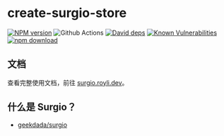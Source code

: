 # create-surgio-store

[![NPM version][npm-image]][npm-url]
![Github Actions][github-actions-image]
[![David deps][david-image]][david-url]
[![Known Vulnerabilities][snyk-image]][snyk-url]
[![npm download][download-image]][download-url]

[npm-image]: https://img.shields.io/npm/v/create-surgio-store.svg?style=flat-square
[npm-url]: https://npmjs.org/package/create-surgio-store
[david-image]: https://img.shields.io/david/geekdada/create-surgio-store.svg?style=flat-square
[david-url]: https://david-dm.org/geekdada/create-surgio-store
[snyk-image]: https://snyk.io/test/npm/create-surgio-store/badge.svg?style=flat-square
[snyk-url]: https://snyk.io/test/npm/create-surgio-store
[download-image]: https://img.shields.io/npm/dm/create-surgio-store.svg?style=flat-square
[download-url]: https://npmjs.org/package/create-surgio-store
[github-actions-image]: https://github.com/geekdada/create-surgio-store/workflows/Node%20CI/badge.svg

## 文档

查看完整使用文档，前往 [surgio.royli.dev](https://surgio.royli.dev)。

## 什么是 Surgio？

- [geekdada/surgio](https://github.com/geekdada/surgio)

